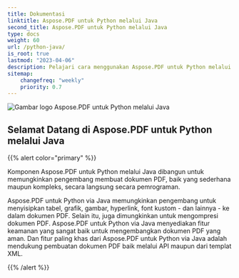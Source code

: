```yaml
---
title: Dokumentasi
linktitle: Aspose.PDF untuk Python melalui Java
second_title: Aspose.PDF untuk Python melalui Java
type: docs
weight: 60
url: /python-java/
is_root: true
lastmod: "2023-04-06"
description: Pelajari cara menggunakan Aspose.PDF untuk Python melalui Java untuk membuat aplikasi pemrosesan dokumen PDF di platform apa pun menggunakan Python dan Java. Telusuri tutorial, contoh kode, dan lainnya.
sitemap:
    changefreq: "weekly"
    priority: 0.7
---
```


![Gambar logo Aspose.PDF untuk Python melalui Java](aspose_pdf-for-python-java.png)

## Selamat Datang di Aspose.PDF untuk Python melalui Java

{{% alert color="primary" %}}

Komponen Aspose.PDF untuk Python melalui Java dibangun untuk memungkinkan pengembang membuat dokumen PDF, baik yang sederhana maupun kompleks, secara langsung secara pemrograman.

 Aspose.PDF untuk Python via Java memungkinkan pengembang untuk menyisipkan tabel, grafik, gambar, hyperlink, font kustom - dan lainnya - ke dalam dokumen PDF. Selain itu, juga dimungkinkan untuk mengompresi dokumen PDF. Aspose.PDF untuk Python via Java menyediakan fitur keamanan yang sangat baik untuk mengembangkan dokumen PDF yang aman. Dan fitur paling khas dari Aspose.PDF untuk Python via Java adalah mendukung pembuatan dokumen PDF baik melalui API maupun dari templat XML.

 {{% /alert %}}
